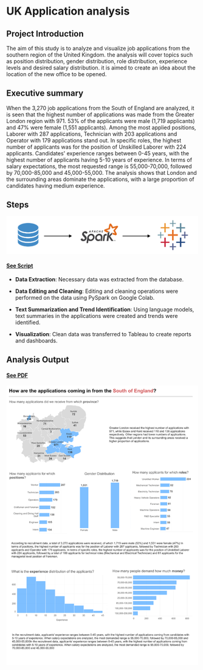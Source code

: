 
# UK Application analysis

## Project Introduction

The aim of this study is to analyze and visualize job applications from the southern region of the United Kingdom. the analysis will cover topics such as position distribution, gender distribution, role distribution, experience levels and desired salary distribution. it is aimed to create an idea about the location of the new office to be opened.

## Executive summary

When the 3,270 job applications from the South of England are analyzed, it is seen that the highest number of applications was made from the Greater London region with 971. 53% of the applicants were male (1,719 applicants) and 47% were female (1,551 applicants). Among the most applied positions, Laborer with 287 applications, Technician with 203 applications and Operator with 179 applications stand out. In specific roles, the highest number of applicants was for the position of Unskilled Laborer with 224 applicants. Candidates' experience ranges between 0-45 years, with the highest number of applicants having 5-10 years of experience. In terms of salary expectations, the most requested range is 55,000-70,000, followed by 70,000-85,000 and 45,000-55,000. The analysis shows that London and the surrounding areas dominate the applications, with a large proportion of candidates having medium experience.


##  Steps

![image](https://github.com/AtilaKzlts/Application-Analyis/blob/main/assets/diag.png)

#### [See Script](https://github.com/AtilaKzlts/Application-Analyis/blob/main/assets/script.py)

+ **Data Extraction**: Necessary data was extracted from the database.

+ **Data Editing and Cleaning**: Editing and cleaning operations were performed on the data using PySpark on Google Colab.

+ **Text Summarization and Trend Identification**: Using language models, text summaries in the applications were created and trends were identified.

+ **Visualization**:  Clean data was transferred to Tableau to create reports and dashboards.



## Analysis Output   
#### [See PDF](https://github.com/AtilaKzlts/Application-Analyis/blob/main/assets/report_pdf.pdf)


![image](https://github.com/AtilaKzlts/Application-Analyis/blob/main/assets/report.png)
